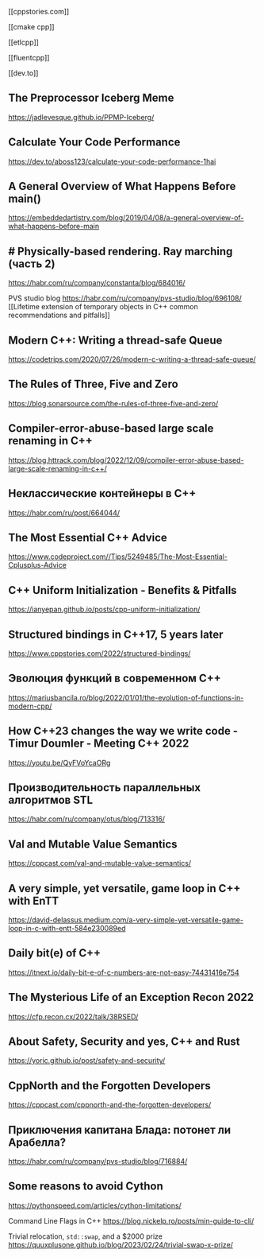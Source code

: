 [[cppstories.com]]

[[cmake cpp]]

[[etlcpp]]

[[fluentcpp]]

[[dev.to]]

## The Preprocessor Iceberg Meme
https://jadlevesque.github.io/PPMP-Iceberg/

## Calculate Your Code Performance 
https://dev.to/aboss123/calculate-your-code-performance-1hai

## A General Overview of What Happens Before main() 
https://embeddedartistry.com/blog/2019/04/08/a-general-overview-of-what-happens-before-main

## # Physically-based rendering. Ray marching (часть 2)
https://habr.com/ru/company/constanta/blog/684016/

PVS studio blog
https://habr.com/ru/company/pvs-studio/blog/696108/
[[Lifetime extension of temporary objects in C++ common recommendations and pitfalls]]
## Modern C++: Writing a thread-safe Queue
https://codetrips.com/2020/07/26/modern-c-writing-a-thread-safe-queue/

## The Rules of Three, Five and Zero
https://blog.sonarsource.com/the-rules-of-three-five-and-zero/

## Compiler-error-abuse-based large scale renaming in C++
https://blog.httrack.com/blog/2022/12/09/compiler-error-abuse-based-large-scale-renaming-in-c++/

## Неклассические контейнеры в C++
https://habr.com/ru/post/664044/

## The Most Essential C++ Advice
https://www.codeproject.com//Tips/5249485/The-Most-Essential-Cplusplus-Advice

## C++ Uniform Initialization - Benefits & Pitfalls
https://ianyepan.github.io/posts/cpp-uniform-initialization/

## Structured bindings in C++17, 5 years later
https://www.cppstories.com/2022/structured-bindings/

## Эволюция функций в современном C++
https://mariusbancila.ro/blog/2022/01/01/the-evolution-of-functions-in-modern-cpp/


## How C++23 changes the way we write code - Timur Doumler - Meeting C++ 2022
https://youtu.be/QyFVoYcaORg

## Производительность параллельных алгоритмов STL
https://habr.com/ru/company/otus/blog/713316/

## Val and Mutable Value Semantics
https://cppcast.com/val-and-mutable-value-semantics/

## A very simple, yet versatile, game loop in C++ with EnTT
https://david-delassus.medium.com/a-very-simple-yet-versatile-game-loop-in-c-with-entt-584e230089ed

## Daily bit(e) of C++ 
https://itnext.io/daily-bit-e-of-c-numbers-are-not-easy-74431416e754

## The Mysterious Life of an Exception Recon 2022
https://cfp.recon.cx/2022/talk/38RSED/

## About Safety, Security and yes, C++ and Rust
https://yoric.github.io/post/safety-and-security/

## CppNorth and the Forgotten Developers
https://cppcast.com/cppnorth-and-the-forgotten-developers/

## Приключения капитана Блада: потонет ли Арабелла?
https://habr.com/ru/company/pvs-studio/blog/716884/

## Some reasons to avoid Cython
https://pythonspeed.com/articles/cython-limitations/

Command Line Flags in C++
https://blog.nickelp.ro/posts/min-guide-to-cli/

Trivial relocation, `std::swap`, and a $2000 prize
https://quuxplusone.github.io/blog/2023/02/24/trivial-swap-x-prize/

